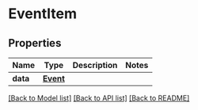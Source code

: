 # EventItem

## Properties
Name | Type | Description | Notes
------------ | ------------- | ------------- | -------------
**data** | [**Event**](Event.md) |  | 

[[Back to Model list]](../README.md#documentation-for-models) [[Back to API list]](../README.md#documentation-for-api-endpoints) [[Back to README]](../README.md)


